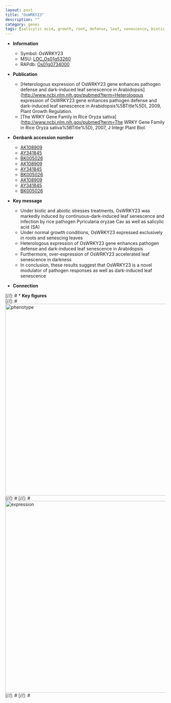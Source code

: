 ```yaml
---
layout: post
title: "OsWRKY23"
description: ""
category: genes
tags: [salicylic acid, growth, root, defense, leaf, senescence, biotic stress, abiotic stress]
---
```


* **Information**  
    + Symbol: OsWRKY23  
    + MSU: [LOC_Os01g53260](http://rice.plantbiology.msu.edu/cgi-bin/ORF_infopage.cgi?orf=LOC_Os01g53260)  
    + RAPdb: [Os01g0734000](http://rapdb.dna.affrc.go.jp/viewer/gbrowse_details/irgsp1?name=Os01g0734000)  

* **Publication**  
    + [Heterologous expression of OsWRKY23 gene enhances pathogen defense and dark-induced leaf senescence in Arabidopsis](http://www.ncbi.nlm.nih.gov/pubmed?term=Heterologous expression of OsWRKY23 gene enhances pathogen defense and dark-induced leaf senescence in Arabidopsis%5BTitle%5D), 2009, Plant Growth Regulation.
    + [The WRKY Gene Family in Rice Oryza sativa](http://www.ncbi.nlm.nih.gov/pubmed?term=The WRKY Gene Family in Rice Oryza sativa%5BTitle%5D), 2007, J Integr Plant Biol.

* **Genbank accession number**  
    + [AK108909](http://www.ncbi.nlm.nih.gov/nuccore/AK108909)
    + [AY341845](http://www.ncbi.nlm.nih.gov/nuccore/AY341845)
    + [BK005026](http://www.ncbi.nlm.nih.gov/nuccore/BK005026)
    + [AK108909](http://www.ncbi.nlm.nih.gov/nuccore/AK108909)
    + [AY341845](http://www.ncbi.nlm.nih.gov/nuccore/AY341845)
    + [BK005026](http://www.ncbi.nlm.nih.gov/nuccore/BK005026)
    + [AK108909](http://www.ncbi.nlm.nih.gov/nuccore/AK108909)
    + [AY341845](http://www.ncbi.nlm.nih.gov/nuccore/AY341845)
    + [BK005026](http://www.ncbi.nlm.nih.gov/nuccore/BK005026)

* **Key message**  
    + Under biotic and abiotic stresses treatments, OsWRKY23 was markedly induced by continuous-dark-induced leaf senescence and infection by rice pathogen Pyricularia oryzae Cav as well as salicylic acid (SA)
    + Under normal growth conditions, OsWRKY23 expressed exclusively in roots and senescing leaves
    + Heterologous expression of OsWRKY23 gene enhances pathogen defense and dark-induced leaf senescence in Arabidopsis
    + Furthermore, over-expression of OsWRKY23 accelerated leaf senescence in darkness
    + In conclusion, these results suggest that OsWRKY23 is a novel modulator of pathogen responses as well as dark-induced leaf senescence

* **Connection**  

[//]: # * **Key figures**  
[//]: # <img src="http://funRiceGenes.github.io/images/OsWRKY23.pheno.png" alt="phenotype"  style="width: 600px;"/>
[//]: # 
[//]: # <img src="http://funRiceGenes.github.io/images/OsWRKY23.exp.png" alt="expression"  style="width: 600px;"/>
[//]: # 
[//]: # 
